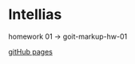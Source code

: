 # Intellias

homework 01 -> goit-markup-hw-01

[gitHub pages](https://jpee2k.github.io/goit-markup-hw-01/)
